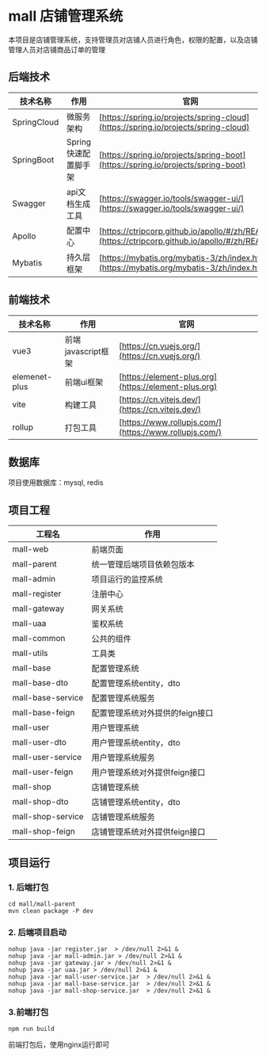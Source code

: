 # mall 店铺管理系统
本项目是店铺管理系统，支持管理员对店铺人员进行角色，权限的配置，以及店铺管理人员对店铺商品订单的管理
## 后端技术
技术名称|作用|官网
---|---|---
SpringCloud|微服务架构|[https://spring.io/projects/spring-cloud](https://spring.io/projects/spring-cloud)
SpringBoot|Spring 快速配置脚手架|[https://spring.io/projects/spring-boot](https://spring.io/projects/spring-boot)
Swagger|api文档生成工具|[https://swagger.io/tools/swagger-ui/](https://swagger.io/tools/swagger-ui/)
Apollo|配置中心|[https://ctripcorp.github.io/apollo/#/zh/README](https://ctripcorp.github.io/apollo/#/zh/README)
Mybatis|持久层框架|[https://mybatis.org/mybatis-3/zh/index.html](https://mybatis.org/mybatis-3/zh/index.html)

## 前端技术
技术名称|作用|官网
---|---|---
vue3|前端javascript框架|[https://cn.vuejs.org/](https://cn.vuejs.org/)
elemenet-plus|前端ui框架|[https://element-plus.org](https://element-plus.org)
vite|构建工具|[https://cn.vitejs.dev/](https://cn.vitejs.dev/)
rollup|打包工具|[https://www.rollupjs.com/](https://www.rollupjs.com/)

## 数据库
项目使用数据库：mysql, redis

## 项目工程
工程名|作用
---|---
mall-web|前端页面
mall-parent|统一管理后端项目依赖包版本
mall-admin|项目运行的监控系统
mall-register|注册中心
mall-gateway|网关系统
mall-uaa|鉴权系统
mall-common|公共的组件
mall-utils|工具类
mall-base|配置管理系统
mall-base-dto|配置管理系统entity，dto
mall-base-service|配置管理系统服务
mall-base-feign|配置管理系统对外提供的feign接口
mall-user|用户管理系统
mall-user-dto|用户管理系统entity，dto
mall-user-service|用户管理系统服务
mall-user-feign|用户管理系统对外提供feign接口
mall-shop|店铺管理系统
mall-shop-dto|店铺管理系统entity，dto
mall-shop-service|店铺管理系统服务
mall-shop-feign|店铺管理系统对外提供feign接口

## 项目运行
### 1. 后端打包
```shell
cd mall/mall-parent
mvn clean package -P dev
```
### 2. 后端项目启动
```shell
nohup java -jar register.jar  > /dev/null 2>&1 &
nohup java -jar mall-admin.jar > /dev/null 2>&1 &
nohup java -jar gateway.jar > /dev/null 2>&1 &
nohup java -jar uaa.jar > /dev/null 2>&1 &
nohup java -jar mall-user-service.jar  > /dev/null 2>&1 &
nohup java -jar mall-base-service.jar  > /dev/null 2>&1 &
nohup java -jar mall-shop-service.jar  > /dev/null 2>&1 &
```
### 3.前端打包
```shell
npm run build
```
前端打包后，使用nginx运行即可